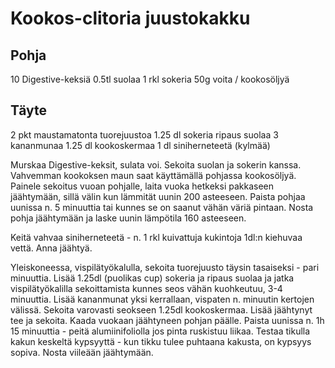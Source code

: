 # Kookos-clitoria juustokakku


## Pohja
10 Digestive-keksiä
0.5tl suolaa
1 rkl sokeria
50g voita / kookosöljyä

## Täyte
2 pkt maustamatonta tuorejuustoa
1.25 dl sokeria
ripaus suolaa
3 kananmunaa
1.25 dl kookoskermaa
1 dl siniherneteetä (kylmää)

Murskaa Digestive-keksit, sulata voi. Sekoita suolan ja sokerin kanssa. Vahvemman kookoksen maun saat käyttämällä pohjassa kookosöljyä. Painele sekoitus vuoan pohjalle, laita vuoka hetkeksi pakkaseen jäähtymään, sillä välin kun lämmität uunin 200 asteeseen. Paista pohjaa uunissa n. 5 minuuttia tai kunnes se on saanut vähän väriä pintaan. Nosta pohja jäähtymään ja laske uunin lämpötila 160 asteeseen.

Keitä vahvaa siniherneteetä - n. 1 rkl kuivattuja kukintoja 1dl:n kiehuvaa vettä. Anna jäähtyä.

Yleiskoneessa, vispilätyökalulla, sekoita tuorejuusto täysin tasaiseksi - pari minuuttia. Lisää 1.25dl (puolikas cup) sokeria ja ripaus suolaa ja jatka vispilätyökalilla sekoittamista kunnes seos vähän kuohkeutuu, 3-4 minuuttia. Lisää kananmunat yksi kerrallaan, vispaten n. minuutin kertojen välissä. Sekoita varovasti seokseen 1.25dl kookoskermaa. Lisää jäähtynyt tee ja sekoita. Kaada vuokaan jäähtyneen pohjan päälle. Paista uunissa n. 1h 15 minuuttia - peitä alumiinifoliolla jos pinta ruskistuu liikaa. Testaa tikulla kakun keskeltä kypsyyttä - kun tikku tulee puhtaana kakusta, on kypsyys sopiva. Nosta viileään jäähtymään.